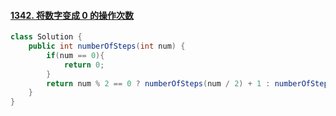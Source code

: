 #### [1342. 将数字变成 0 的操作次数](https://leetcode-cn.com/problems/number-of-steps-to-reduce-a-number-to-zero/)

```java
class Solution {
    public int numberOfSteps(int num) {
        if(num == 0){
            return 0;
        }
        return num % 2 == 0 ? numberOfSteps(num / 2) + 1 : numberOfSteps(num - 1) + 1;
    }
}
```

